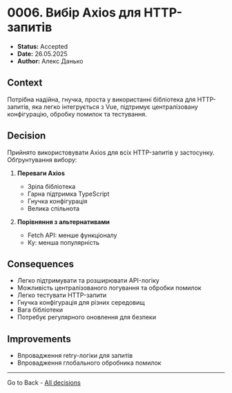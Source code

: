# 0006. Вибір Axios для HTTP-запитів

- **Status:** Accepted
- **Date:** 26.05.2025
- **Author:** Алекс Данько

## Context

Потрібна надійна, гнучка, проста у використанні бібліотека для HTTP-запитів, яка легко інтегрується з Vue, підтримує централізовану конфігурацію, обробку помилок та тестування.

## Decision

Прийнято використовувати Axios для всіх HTTP-запитів у застосунку. Обґрунтування вибору:

1. **Переваги Axios**
   - Зріла бібліотека
   - Гарна підтримка TypeScript
   - Гнучка конфігурація
   - Велика спільнота

2. **Порівняння з альтернативами**
   - Fetch API: менше функціоналу
   - Ky: менша популярність

## Consequences
- Легко підтримувати та розширювати API-логіку
- Можливість централізованого логування та обробки помилок
- Легко тестувати HTTP-запити
- Гнучка конфігурація для різних середовищ
- Вага бібліотеки
- Потребує регулярного оновлення для безпеки

## Improvements
- Впровадження retry-логіки для запитів
- Впровадження глобального обробника помилок

---
Go to Back - [All decisions](../README.md)